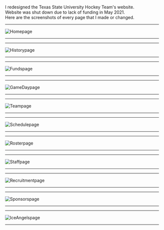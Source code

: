I redesigned the Texas State University Hockey Team's website.
<br />Website was shut down due to lack of funding in May 2021. 
<br />Here are the screenshots of every page that I made or changed.

-----------------------------------------------------------------------------------------------------------------------------------------
![Homepage](https://user-images.githubusercontent.com/70292977/200951322-f87d0671-e8d9-4f50-8395-ac92f8e1e61d.png)

-----------------------------------------------------------------------------------------------------------------------------------------

-----------------------------------------------------------------------------------------------------------------------------------------
![Historypage](https://user-images.githubusercontent.com/70292977/200951375-d25e288f-10bf-4d44-a028-295b0d2036e0.png)

-----------------------------------------------------------------------------------------------------------------------------------------

-----------------------------------------------------------------------------------------------------------------------------------------
![Fundspage](https://user-images.githubusercontent.com/70292977/200951402-8a66b80c-3eef-43b3-9efe-b017e4d29c3b.png)

-----------------------------------------------------------------------------------------------------------------------------------------

-----------------------------------------------------------------------------------------------------------------------------------------
![GameDaypage](https://user-images.githubusercontent.com/70292977/200951635-fb378d57-7928-4e02-b4b5-d1e63f5014b2.png)

-----------------------------------------------------------------------------------------------------------------------------------------

-----------------------------------------------------------------------------------------------------------------------------------------
![Teampage](https://user-images.githubusercontent.com/70292977/200952104-efdebc40-fdff-4aa4-9d89-403876a3493f.png)

-----------------------------------------------------------------------------------------------------------------------------------------

-----------------------------------------------------------------------------------------------------------------------------------------
![Schedulepage](https://user-images.githubusercontent.com/70292977/200951719-44001ba9-d301-45aa-bda1-04f2d8e6d19e.png)

-----------------------------------------------------------------------------------------------------------------------------------------

-----------------------------------------------------------------------------------------------------------------------------------------
![Rosterpage](https://user-images.githubusercontent.com/70292977/200951744-5d176666-69d6-4d29-895d-2977948acf27.png)

-----------------------------------------------------------------------------------------------------------------------------------------

-----------------------------------------------------------------------------------------------------------------------------------------
![Staffpage](https://user-images.githubusercontent.com/70292977/200951752-37231ee9-7324-4f77-b163-425c35c58900.png)

-----------------------------------------------------------------------------------------------------------------------------------------

-----------------------------------------------------------------------------------------------------------------------------------------
![Recruitmentpage](https://user-images.githubusercontent.com/70292977/200951780-977d5993-7db0-45f6-a0b7-0a687b49d084.png)

-----------------------------------------------------------------------------------------------------------------------------------------

-----------------------------------------------------------------------------------------------------------------------------------------
![Sponsorspage](https://user-images.githubusercontent.com/70292977/200951867-2bb2056d-2231-467e-a2dd-ae71eb37aa96.png)

-----------------------------------------------------------------------------------------------------------------------------------------

-----------------------------------------------------------------------------------------------------------------------------------------
![IceAngelspage](https://user-images.githubusercontent.com/70292977/200951878-0e573cd2-5326-4749-baad-2cfd50a6897b.png)

-----------------------------------------------------------------------------------------------------------------------------------------
